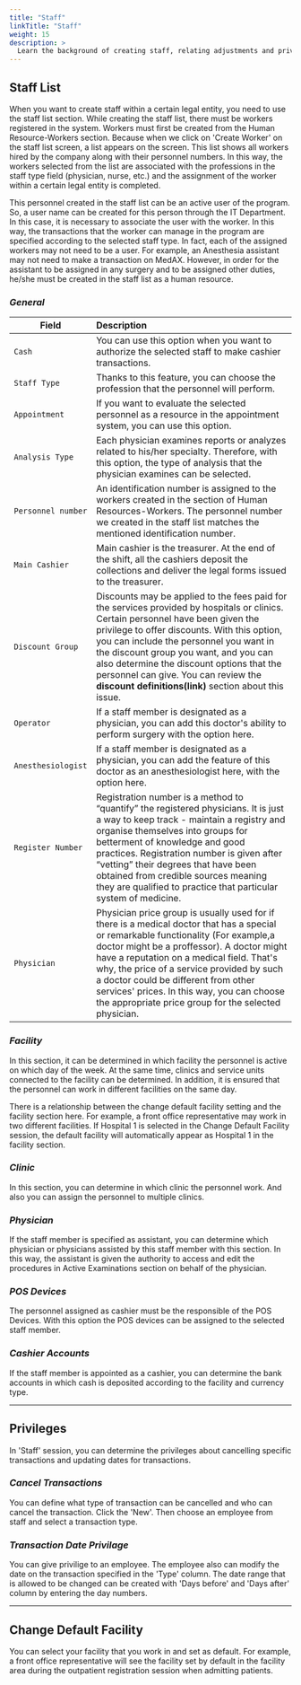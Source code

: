 ```yaml
---
title: "Staff"
linkTitle: "Staff"
weight: 15
description: >
  Learn the background of creating staff, relating adjustments and priviliges. 
---
```


## Staff List

When you want to create staff within a certain legal entity, you need to use the staff list section. While creating the staff list, there must be workers registered in the system. Workers must first be created from the Human Resource-Workers section. Because when we click on 'Create Worker' on the staff list screen, a list appears on the screen. This list shows all workers hired by the company along with their personnel numbers. In this way, the workers selected from the list are associated with the professions in the staff type field (physician, nurse, etc.) and the assignment of the worker within a certain legal entity is completed.

This personnel created in the staff list can be an active user of the program. So, a user name can be created for this person through the IT Department. In this case, it is necessary to associate the user with the worker. In this way, the transactions that the worker can manage in the program are specified according to the selected staff type. In fact, each of the assigned workers may not need to be a user. For example, an Anesthesia assistant may not need to make a transaction on MedAX. However, in order for the assistant to be assigned in any surgery and to be assigned other duties, he/she must be created in the staff list as a human resource.

### *General*



| Field          |  Description |  
|----------------|:-------------|
| `Cash`          | You can use this option when you want to authorize the selected staff to make cashier transactions. | 
| `Staff Type`    |  Thanks to this feature, you can choose the profession that the personnel will perform.   |  
| `Appointment`   |  If you want to evaluate the selected personnel as a resource in the appointment system, you can use this option.            | 
| `Analysis Type` |   Each physician examines reports or analyzes related to his/her specialty. Therefore, with this option, the type of analysis that the physician examines can be selected.           |
| `Personnel number` |  An identification number is assigned to the workers created in the section of Human Resources-Workers. The personnel number we created in the staff list matches the mentioned identification number.            |
| `Main Cashier`  |  Main cashier is the treasurer. At the end of the shift, all the cashiers deposit the collections and deliver the legal forms issued to the treasurer.            |
| `Discount Group` | Discounts may be applied to the fees paid for the services provided by hospitals or clinics. Certain personnel have been given the privilege to offer discounts. With this option, you can include the personnel you want in the discount group you want, and you can also determine the discount options that the personnel can give. You can review the **discount definitions(link)** section about this issue.             |
| `Operator`      |     If a staff member is designated as a physician, you can add this doctor's ability to perform surgery with the option here.         |
| `Anesthesiologist` |   If a staff member is designated as a physician, you can add the feature of this doctor as an anesthesiologist here, with the option here.           |
| `Register Number` |  Registration number is a method to “quantify” the registered physicians. It is just a way to keep track - maintain a registry and organise themselves into groups for betterment of knowledge and good practices. Registration number is given after “vetting” their degrees that have been obtained from credible sources meaning they are qualified to practice that particular system of medicine.
| `Physician`     | Physician price group is usually used for if there is a medical doctor that has a special or remarkable functionality (For example,a doctor might be a proffessor). A doctor might have a reputation on a medical field. That's why, the price of a service provided by such a doctor could be different from other services' prices. In this way, you can choose the appropriate price group for the selected physician. |



### *Facility*
In this section, it can be determined in which facility the personnel is active on which day of the week. At the same time, clinics and service units connected to the facility can be determined. In addition, it is ensured that the personnel can work in different facilities on the same day.

There is a relationship between the change default facility setting and the facility section here. For example, a front office representative may work in two different facilities. If Hospital 1 is selected in the Change Default Facility session, the default facility will automatically appear as Hospital 1 in the facility section. 

### *Clinic*
In this section, you can determine in which clinic the personnel work. And also you can assign the personnel to multiple clinics.

### *Physician*

If the staff member is specified as assistant, you can determine which physician or physicians assisted by this staff member with this section. In this way, the assistant is given the authority to access and edit the procedures in Active Examinations section on behalf of the physician.

### *POS Devices*

The personnel assigned as cashier must be the responsible of the POS Devices. With this option the POS devices can be assigned to the selected staff member.

### *Cashier Accounts*

If the staff member is appointed as a cashier, you can determine the bank accounts in which cash is deposited according to the facility and currency type.



---
## Privileges

In 'Staff' session, you can determine the privileges about cancelling specific transactions and updating dates for transactions.

### *Cancel Transactions*



You can define what type of transaction can be cancelled and who can cancel the transaction. Click the 'New'. Then choose an employee from staff and select a transaction type.

### *Transaction Date Privilage*



You can give privilige to an employee. The employee also can modify the date on the transaction specified in the 'Type' column. The date range that is allowed to be changed can be created with 'Days before' and 'Days after' column by entering the day numbers.

---

## Change Default Facility

You can select your facility that you work in and set as default. For example, a front office representative will see the facility set by default in the facility area during the outpatient registration session when admitting patients.
